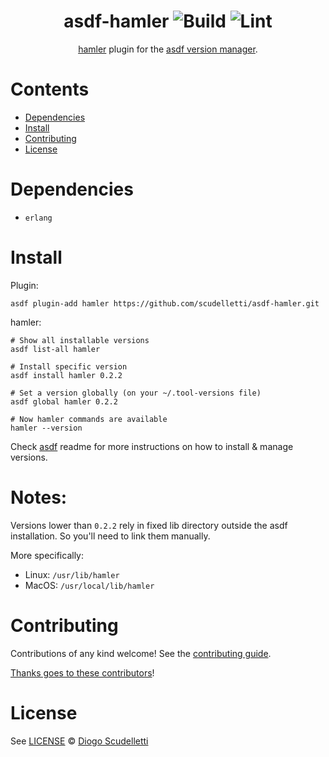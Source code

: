 <div align="center">

# asdf-hamler ![Build](https://github.com/scudelletti/asdf-hamler/workflows/Build/badge.svg) ![Lint](https://github.com/scudelletti/asdf-hamler/workflows/Lint/badge.svg)

[hamler](https://github.com/hamler-lang/documentation) plugin for the [asdf version manager](https://asdf-vm.com).

</div>

# Contents

- [Dependencies](#dependencies)
- [Install](#install)
- [Contributing](#contributing)
- [License](#license)

# Dependencies

- `erlang`

# Install

Plugin:

```shell
asdf plugin-add hamler https://github.com/scudelletti/asdf-hamler.git
```

hamler:

```shell
# Show all installable versions
asdf list-all hamler

# Install specific version
asdf install hamler 0.2.2

# Set a version globally (on your ~/.tool-versions file)
asdf global hamler 0.2.2

# Now hamler commands are available
hamler --version
```

Check [asdf](https://github.com/asdf-vm/asdf) readme for more instructions on how to
install & manage versions.

# Notes:

Versions lower than `0.2.2` rely in fixed lib directory outside the asdf installation. So you'll need to link them manually.

More specifically:
* Linux: `/usr/lib/hamler`
* MacOS: `/usr/local/lib/hamler`

# Contributing

Contributions of any kind welcome! See the [contributing guide](contributing.md).

[Thanks goes to these contributors](https://github.com/scudelletti/asdf-hamler/graphs/contributors)!

# License

See [LICENSE](LICENSE) © [Diogo Scudelletti](https://github.com/scudelletti/)
